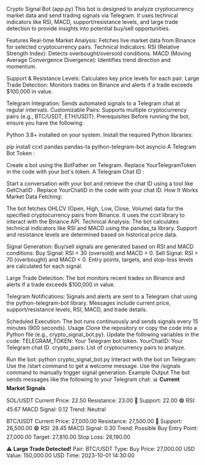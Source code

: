 Crypto Signal Bot (app.py)
This bot is designed to analyze cryptocurrency market data and send trading signals via Telegram. It uses technical indicators like RSI, MACD, support/resistance levels, and large trade detection to provide insights into potential buy/sell opportunities.

Features
Real-time Market Analysis: Fetches live market data from Binance for selected cryptocurrency pairs.
Technical Indicators:
RSI (Relative Strength Index): Detects overbought/oversold conditions.
MACD (Moving Average Convergence Divergence): Identifies trend direction and momentum.

Support & Resistance Levels: Calculates key price levels for each pair.
Large Trade Detection: Monitors trades on Binance and alerts if a trade exceeds $100,000 in value.

Telegram Integration: Sends automated signals to a Telegram chat at regular intervals.
Customizable Pairs: Supports multiple cryptocurrency pairs (e.g., BTC/USDT, ETH/USDT).
Prerequisites
Before running the bot, ensure you have the following:

Python 3.8+ installed on your system.
Install the required Python libraries:

pip install ccxt pandas pandas-ta python-telegram-bot asyncio
A Telegram Bot Token :

Create a bot using the BotFather on Telegram.
Replace YourTelegramToken in the code with your bot's token.
A Telegram Chat ID :

Start a conversation with your bot and retrieve the chat ID using a tool like GetChatID .
Replace YourChatID in the code with your chat ID.
How It Works
Market Data Fetching:

The bot fetches OHLCV (Open, High, Low, Close, Volume) data for the specified cryptocurrency pairs from Binance.
It uses the ccxt library to interact with the Binance API.
Technical Analysis:
The bot calculates technical indicators like RSI and MACD using the pandas_ta library.
Support and resistance levels are determined based on historical price data.

Signal Generation:
Buy/sell signals are generated based on RSI and MACD conditions:
Buy Signal: RSI < 30 (oversold) and MACD > 0.
Sell Signal: RSI > 70 (overbought) and MACD < 0.
Entry points, targets, and stop-loss levels are calculated for each signal.

Large Trade Detection:
The bot monitors recent trades on Binance and alerts if a trade exceeds $100,000 in value.

Telegram Notifications:
Signals and alerts are sent to a Telegram chat using the python-telegram-bot library.
Messages include current price, support/resistance levels, RSI, MACD, and trade details.

Scheduled Execution:
The bot runs continuously and sends signals every 15 minutes (900 seconds).
Usage
Clone the repository or copy the code into a Python file (e.g., crypto_signal_bot.py).
Update the following variables in the code:
TELEGRAM_TOKEN: Your Telegram bot token.
YourChatID: Your Telegram chat ID.
crypto_pairs: List of cryptocurrency pairs to analyze.

Run the bot:
python crypto_signal_bot.py
Interact with the bot on Telegram:
Use the /start command to get a welcome message.
Use the /signals command to manually trigger signal generation.
Example Output
The bot sends messages like the following to your Telegram chat:
📊 **Current Market Signals**

SOL/USDT 
Current Price: 22.50
Resistance: 23.00 🔴
Support: 22.00 🟢
RSI: 45.67
MACD Signal: 0.12
Trend: Neutral


BTC/USDT 
Current Price: 27,000.00
Resistance: 27,500.00 🔴
Support: 26,500.00 🟢
RSI: 28.45
MACD Signal: 0.30
Trend: Possible Buy
Entry Point: 27,000.00
Target: 27,810.00
Stop Loss: 26,190.00

⚠️ **Large Trade Detected!**
Pair: BTC/USDT
Type: Buy
Price: 27,000.00 USD
Value: 150,000.00 USD
Time: 2023-10-01 14:30:00

